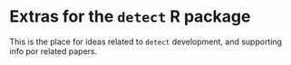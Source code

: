 Extras for the `detect` R package
==============

This is the place for ideas related to `detect` development, and supporting info por related papers.
